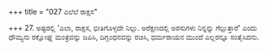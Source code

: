 +++
title = "027 ಎಲೆಲೆ ರಾಕ್ಷಸ"

+++
27. ಅಷ್ಟರಲ್ಲಿ 'ಎಲಾ, ರಾಕ್ಷಸ, ಭೀತಿಗೊಳ್ಳದೇ ನಿಲ್ಲು. ಅರೆಕ್ಷಣದಲ್ಲಿ ಅರಸುಗಳು ನಿನ್ನನ್ನು ಗೆಲ್ಲುತ್ತಾರೆ' ಎಂದು ಧೌಮ್ಯನು ರಕ್ಷೋಘ್ನ ಮಂತ್ರವನ್ನು ಜಪಿಸಿ, ದಿಗ್ಬಂಧನವನ್ನು ರಚಿಸಿ, ಧರ್ಮರಾಯನ ಮುಂದೆ ಎಲ್ಲರನ್ನೂ ಸಂತೈಸಿದನು.